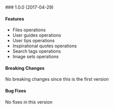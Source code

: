 <a name="1.0.0"></a> ### 1.0.0 (2017-04-29)

#### Features
* Files operations
* User guides operations
* User tips operations
* Inspirational quotes operations
* Search tags operations
* Image sets operations

#### Breaking Changes
No breaking changes since this is the first version

#### Bug Fixes
No fixes in this version

